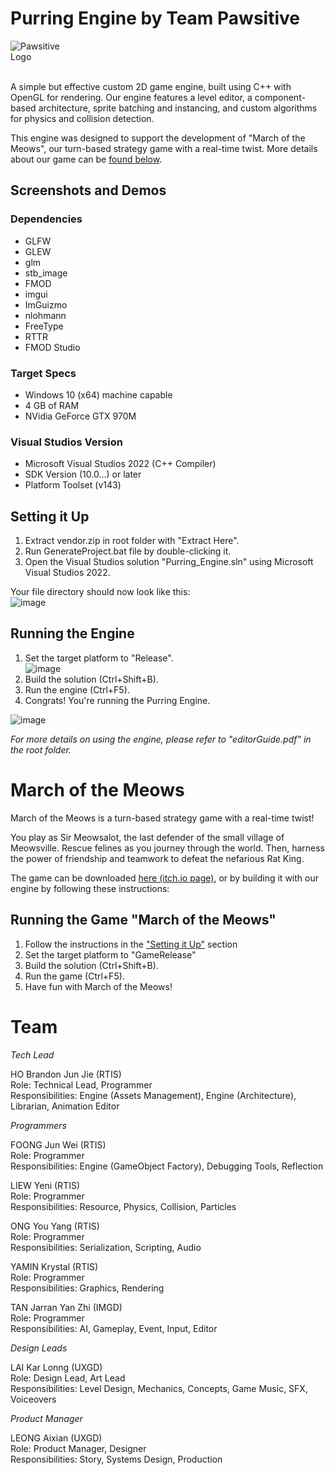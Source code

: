 # Purring Engine by Team Pawsitive
<img align="center" alt="Pawsitive Logo" src="https://github.com/user-attachments/assets/172c8bdc-5be1-4758-88aa-d9dc65cb6fd1" style="max-width:100px;height:auto;"/>
</br>
</br>

A simple but effective custom 2D game engine, built using C++ with OpenGL for rendering.
Our engine features a level editor, a component-based architecture, sprite batching and instancing, and custom algorithms for physics and collision detection.
</br>

This engine was designed to support the development of "March of the Meows", our turn-based strategy game with a real-time twist. More details about our game can be [found below](#March-of-the-Meows).


## Screenshots and Demos


### Dependencies
- GLFW 
- GLEW 
- glm
- stb_image
- FMOD     
- imgui    
- ImGuizmo 
- nlohmann 
- FreeType 
- RTTR     
- FMOD Studio

### Target Specs
- Windows 10 (x64) machine capable
- 4 GB of RAM
- NVidia GeForce GTX 970M

### Visual Studios Version
- Microsoft Visual Studios 2022 (C++ Compiler)
- SDK Version (10.0…) or later
- Platform Toolset (v143)


## Setting it Up
1. Extract vendor.zip in root folder with "Extract Here".
2. Run GenerateProject.bat file by double-clicking it.
3. Open the Visual Studios solution "Purring_Engine.sln" using Microsoft Visual Studios 2022.

Your file directory should now look like this: </br>
![image](https://github.com/user-attachments/assets/f51675f4-76d0-4c1e-970c-a5ed2f78585b)


## Running the Engine
1. Set the target platform to "Release". </br>
![image](https://github.com/user-attachments/assets/bfb1899d-4750-4322-8169-fe7bca357af2)
2. Build the solution (Ctrl+Shift+B).
3. Run the engine (Ctrl+F5).
4. Congrats! You're running the Purring Engine.

![image](https://github.com/user-attachments/assets/2d7d97f8-050d-4e46-a2e0-43681f543806)

_For more details on using the engine, please refer to "editorGuide.pdf" in the root folder._




# March of the Meows
March of the Meows is a turn-based strategy game with a real-time twist! 

You play as Sir Meowsalot, the last defender of the small village of Meowsville. Rescue felines as you journey through the world. Then, harness the power of friendship and teamwork to defeat the nefarious Rat King.

The game can be downloaded [here (itch.io page)](), or by building it with our engine by following these instructions:

## Running the Game "March of the Meows"
1. Follow the instructions in the ["Setting it Up"](#Setting-it-Up) section 
2. Set the target platform to "GameRelease"
3. Build the solution (Ctrl+Shift+B).
4. Run the game (Ctrl+F5).
5. Have fun with March of the Meows!



# Team
*Tech Lead*

HO Brandon Jun Jie (RTIS) </br>
Role: Technical Lead, Programmer </br>
Responsibilities: Engine (Assets Management), Engine (Architecture), Librarian, Animation Editor </br>

*Programmers*

FOONG Jun Wei (RTIS) </br>
Role: Programmer </br>
Responsibilities: Engine (GameObject Factory), Debugging Tools, Reflection </br>

LIEW Yeni (RTIS) </br>
Role: Programmer </br>
Responsibilities: Resource, Physics, Collision, Particles </br>

ONG You Yang (RTIS) </br>
Role: Programmer </br>
Responsibilities: Serialization, Scripting, Audio </br>

YAMIN Krystal (RTIS) </br>
Role: Programmer </br>
Responsibilities: Graphics, Rendering </br>

TAN Jarran Yan Zhi (IMGD) </br>
Role: Programmer </br>
Responsibilities: AI, Gameplay, Event, Input, Editor </br>

*Design Leads*

LAI Kar Lonng (UXGD) </br>
Role: Design Lead, Art Lead </br>
Responsibilities: Level Design, Mechanics, Concepts, Game Music, SFX, Voiceovers </br>

*Product Manager*

LEONG Aixian (UXGD) </br>
Role: Product Manager, Designer </br>
Responsibilities: Story, Systems Design, Production </br>